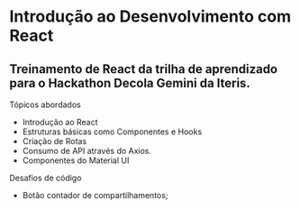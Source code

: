 # Introdução ao Desenvolvimento com React

## Treinamento de React da trilha de aprendizado para o Hackathon Decola Gemini da Iteris.


Tópicos abordados

- Introdução ao React
- Estruturas básicas como Componentes e Hooks
- Criação de Rotas
- Consumo de API através do Axios.
- Componentes do Material UI

Desafios de código
 
- Botão contador de compartilhamentos;
